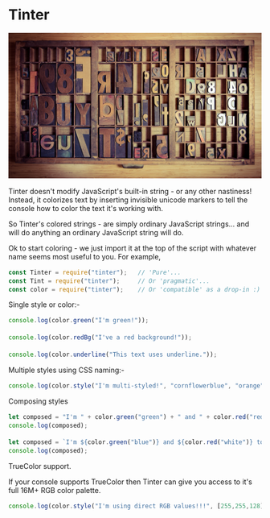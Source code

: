 # Tinter

![Tinter woodblock](/docs/img/woodblock_sharkhats.jpg "Attribution: https://www.flickr.com/photos/sharkhats/")

Tinter doesn't modify JavaScript's built-in string - or any other nastiness!  Instead, it colorizes text by inserting invisible unicode markers to tell the console how to color the text it's working with.

So Tinter's colored strings - are simply ordinary JavaScript strings... and will do anything an ordinary JavaScript string will do.

Ok to start coloring - we just import it at the top of the script with whatever name seems most useful to you.  For example,

```javascript
const Tinter = require("tinter");   // 'Pure'...
const Tint = require("tinter");     // Or 'pragmatic'...
const color = require("tinter");    // Or 'compatible' as a drop-in :)
```                         

Single style or color:-

```javascript
console.log(color.green("I'm green!"));

console.log(color.redBg("I've a red background!"));

console.log(color.underline("This text uses underline."));
```

Multiple styles using CSS naming:-

```javascript
console.log(color.style("I'm multi-styled!", "cornflowerblue", "orange", "italic"));
```
Composing styles

```javascript
let composed = "I'm " + color.green("green") + " and " + color.red("red") + " together.";
console.log(composed);

let composed = `I'm ${color.green("blue")} and ${color.red("white")} together.`;
console.log(composed);
```

TrueColor support.
    
If your console supports TrueColor then Tinter can give you access to it's full 16M+ RGB color palette.

```javascript
console.log(color.style("I'm using direct RGB values!!!", [255,255,128], [192, 0, 55], "italic"));
```

